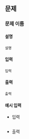 ## 문제

### 문제 이름

#### 설명
```
설명
```

#### 입력
```
입력
```

#### 출력
```
출력
```

#### 예시 입력
- 입력
    ```
    
    ```
- 출력
    ```
    
    ```
